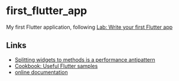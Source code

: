 # first_flutter_app

My first Flutter application, following [Lab: Write your first Flutter app](https://flutter.io/docs/get-started/codelab)

## Links

- [Splitting widgets to methods is a performance antipattern](https://iirokrankka.com/2018/12/11/splitting-widgets-to-methods-performance-antipattern/)
- [Cookbook: Useful Flutter samples](https://flutter.io/docs/cookbook)
- [online documentation](https://flutter.io/docs)
